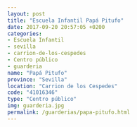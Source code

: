 ```yaml
---
layout: post
title: "Escuela Infantil Papá Pitufo"
date: 2017-09-20 20:57:05 +0200
categories:
- Escuela Infantil
- sevilla
- carrion-de-los-cespedes
- Centro público
- guarderia
name: "Papá Pitufo"
province: "Sevilla"
location: "Carrion de los Cespedes"
code: "41016346"
type: "Centro público"
img: guarderia.jpg
permalink: /guarderias/papa-pitufo.html
---
```

